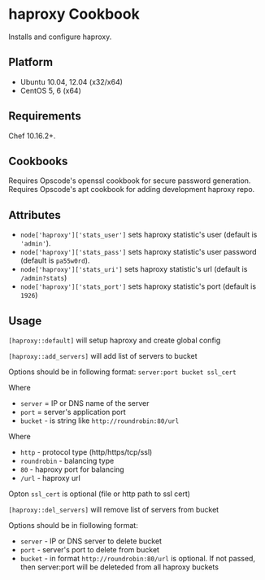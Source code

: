 haproxy Cookbook
==============
Installs and configure haproxy.

Platform
--------
- Ubuntu 10.04, 12.04 (x32/x64)
- CentOS 5, 6 (x64)

Requirements
------------
Chef 10.16.2+.

Cookbooks
---------
Requires Opscode's openssl cookbook for secure password generation.
Requires Opscode's apt cookbook for adding development haproxy repo.

Attributes
----------
* `node['haproxy']['stats_user']` sets haproxy statistic's user (default is `'admin'`).
* `node['haproxy']['stats_pass']` sets haproxy statistic's user password (default is `pa55w0rd`).
* `node['haproxy']['stats_uri']` sets haproxy statistic's url (default is `/admin?stats`)
* `node['haproxy']['stats_port']` sets haproxy statistic's port (default is `1926`)

Usage
-----
`[haproxy::default]` will setup haproxy and create global config

`[haproxy::add_servers]` will add list of servers to bucket

Options should be in following format:
`server:port bucket ssl_cert`

Where
* `server` = IP or DNS name of the server
* `port` = server's application port
* `bucket` - is string like `http://roundrobin:80/url`

Where
* `http` - protocol type (http/https/tcp/ssl)
* `roundrobin` - balancing type
* `80` - haproxy port for balancing
* `/url` - haproxy url

Opton `ssl_cert` is optional (file or http path to ssl cert)

`[haproxy::del_servers]` will remove list of servers from bucket

Options should be in fiollowing format:
* `server` - IP or DNS server to delete bucket
* `port` - server's port to delete from bucket
* `bucket` - in format `http://roundrobin:80/url` is optional. If not passed, then server:port will be deleteded from all haproxy buckets


